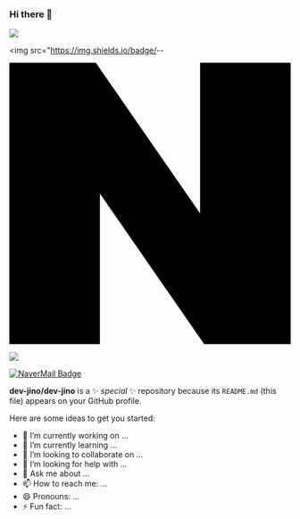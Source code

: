 ### Hi there 👋

<img src="https://img.shields.io/badge/Naver-03C75A?style=flat-square&logo=naver&logoColor=white"/>


<img src="https://img.shields.io/badge/<LABEL>-<MESSAGE>-<COLOR>

<svg role="img" viewBox="0 0 24 24" xmlns="http://www.w3.org/2000/svg"><title>Naver</title><path d="M16.273 12.845 7.376 0H0v24h7.726V11.156L16.624 24H24V0h-7.727v12.845Z"/></svg>


<a href="mailto:wlsgh2029@naver.com">
   <img src="https://img.shields.io/badge/Gmail-d14836?style=flat-square&logo=Gmail&logoColor=white&link=wlsgh2029@naver.com"/>
</a>

[![NaverMail Badge](https://img.shields.io/badge/Mail-03C75A?style=flat-square&logo=Naver&logoColor=white&link=mailto:example@naver.com)](mailto:example@naver.com)


**dev-jino/dev-jino** is a ✨ _special_ ✨ repository because its `README.md` (this file) appears on your GitHub profile.

Here are some ideas to get you started:

- 🔭 I’m currently working on ...
- 🌱 I’m currently learning ...
- 👯 I’m looking to collaborate on ...
- 🤔 I’m looking for help with ...
- 💬 Ask me about ...
- 📫 How to reach me: ...
- 😄 Pronouns: ...
- ⚡ Fun fact: ...

